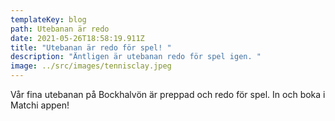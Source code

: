 ```yaml
---
templateKey: blog
path: Utebanan är redo
date: 2021-05-26T18:58:19.911Z
title: "Utebanan är redo för spel! "
description: "Äntligen är utebanan redo för spel igen. "
image: ../src/images/tennisclay.jpeg
---
```

Vår fina utebanan på Bockhalvön är preppad och redo för spel. In och boka i Matchi appen!